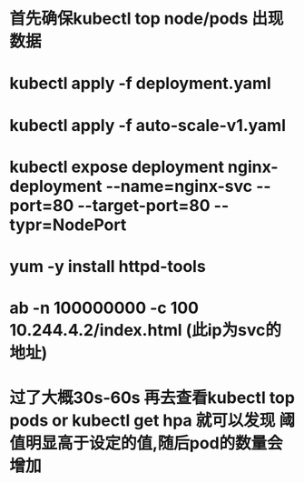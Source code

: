 # 首先确保kubectl top node/pods 出现数据
# kubectl apply -f deployment.yaml
# kubectl apply -f auto-scale-v1.yaml
# kubectl expose deployment nginx-deployment --name=nginx-svc --port=80 --target-port=80 --typr=NodePort
# yum -y install httpd-tools
#  ab -n 100000000 -c 100  10.244.4.2/index.html (此ip为svc的地址)
# 过了大概30s-60s 再去查看kubectl top pods or kubectl get hpa 就可以发现 阈值明显高于设定的值,随后pod的数量会增加
